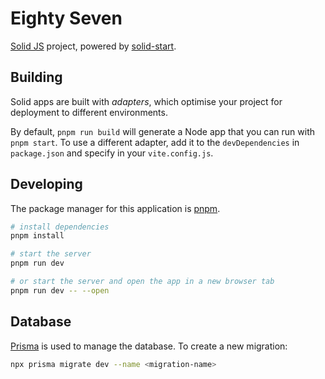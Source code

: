 # Eighty Seven

[Solid JS](https://www.solidjs.com/) project, powered by [solid-start](https://start.solidjs.com).


## Building

Solid apps are built with _adapters_, which optimise your project for deployment to different environments.

By default, `pnpm run build` will generate a Node app that you can run with `pnpm start`. To use a different adapter, add it to the `devDependencies` in `package.json` and specify in your `vite.config.js`.


## Developing

The package manager for this application is [pnpm](https://pnpm.io/motivation).

```bash
# install dependencies
pnpm install

# start the server
pnpm run dev

# or start the server and open the app in a new browser tab
pnpm run dev -- --open
```


## Database

[Prisma](https://www.prisma.io/docs) is used to manage the database. To create a new migration:

```bash
npx prisma migrate dev --name <migration-name>
```
